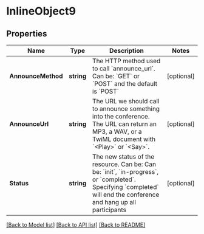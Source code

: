 # InlineObject9

## Properties

Name | Type | Description | Notes
------------ | ------------- | ------------- | -------------
**AnnounceMethod** | **string** | The HTTP method used to call &#x60;announce_url&#x60;. Can be: &#x60;GET&#x60; or &#x60;POST&#x60; and the default is &#x60;POST&#x60; | [optional] 
**AnnounceUrl** | **string** | The URL we should call to announce something into the conference. The URL can return an MP3, a WAV, or a TwiML document with &#x60;&lt;Play&gt;&#x60; or &#x60;&lt;Say&gt;&#x60;. | [optional] 
**Status** | **string** | The new status of the resource. Can be:  Can be: &#x60;init&#x60;, &#x60;in-progress&#x60;, or &#x60;completed&#x60;. Specifying &#x60;completed&#x60; will end the conference and hang up all participants | [optional] 

[[Back to Model list]](../README.md#documentation-for-models) [[Back to API list]](../README.md#documentation-for-api-endpoints) [[Back to README]](../README.md)


